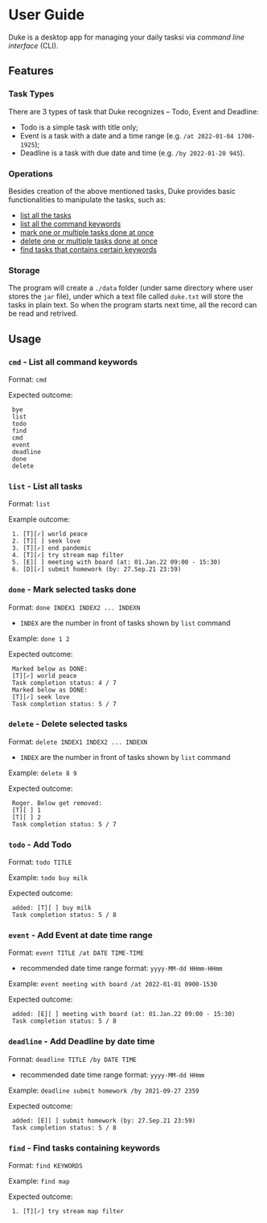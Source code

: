 # User Guide
Duke is a desktop app for managing your daily tasksi via _command line interface_ (CLI).

## Features

### Task Types
There are 3 types of task that Duke recognizes – Todo, Event and Deadline:
+ Todo is a simple task with title only;
+ Event is a task with a date and a time range (e.g. `/at 2022-01-04 1700-1925`);
+ Deadline is a task with due date and time (e.g. `/by 2022-01-20 945`).

### Operations
Besides creation of the above mentioned tasks, Duke provides basic functionalities to manipulate the tasks, such as:
+ [list all the tasks](#list---List-all-tasks)
+ [list all the command keywords](#cmd---List-all-commend-keywords)
+ [mark one or multiple tasks done at once](#done---Mark-selected-tasks-done)
+ [delete one or multiple tasks done at once](#delete---Delete-seleted-tasks)
+ [find tasks that contains certain keywords](#find---Find-tasks-containing-keywords)

### Storage
The program will create a `./data` folder (under same directory where user stores the `jar` file), under which a text file called `duke.txt` will store the tasks in plain text. So when the program starts next time, all the record can be read and retrived.

## Usage

### `cmd` - List all command keywords

Format: `cmd`

Expected outcome:

```
 bye
 list
 todo
 find
 cmd
 event
 deadline
 done
 delete
```
### `list` - List all tasks

Format: `list`

Example outcome:
```
 1. [T][✓] world peace
 2. [T][ ] seek love
 3. [T][✓] end pandemic
 4. [T][✓] try stream map filter
 5. [E][ ] meeting with board (at: 01.Jan.22 09:00 - 15:30)
 6. [D][✓] submit homework (by: 27.Sep.21 23:59)
```
### `done` - Mark selected tasks done

Format: `done INDEX1 INDEX2 ... INDEXN`
- `INDEX` are the number in front of tasks shown by `list` command

Example: `done 1 2`

Expected outcome:
```
 Marked below as DONE:
 [T][✓] world peace
 Task completion status: 4 / 7
 Marked below as DONE:
 [T][✓] seek love
 Task completion status: 5 / 7
```

### `delete` - Delete selected tasks

Format: `delete INDEX1 INDEX2 ... INDEXN`
- `INDEX` are the number in front of tasks shown by `list` command

Example: `delete 8 9`

Expected outcome:
```
 Roger. Below get removed: 
 [T][ ] 1
 [T][ ] 2
 Task completion status: 5 / 7
```

### `todo` - Add Todo

Format: `todo TITLE`

Example: `todo buy milk`

Expected outcome:
```
 added: [T][ ] buy milk
 Task completion status: 5 / 8
```

### `event` - Add Event at date time range

Format: `event TITLE /at DATE TIME-TIME`
- recommended date time range format: `yyyy-MM-dd HHmm-HHmm`

Example: `event meeting with board /at 2022-01-01 0900-1530`

Expected outcome:
```
 added: [E][ ] meeting with board (at: 01.Jan.22 09:00 - 15:30)
 Task completion status: 5 / 8
```

### `deadline` - Add Deadline by date time

Format: `deadline TITLE /by DATE TIME`
- recommended date time range format: `yyyy-MM-dd HHmm`

Example: `deadline submit homework /by 2021-09-27 2359`

Expected outcome:
```
 added: [E][ ] submit homework (by: 27.Sep.21 23:59)
 Task completion status: 5 / 8
```

### `find` - Find tasks containing keywords

Format: `find KEYWORDS`

Example: `find map`

Expected outcome:
```
 1. [T][✓] try stream map filter
```
